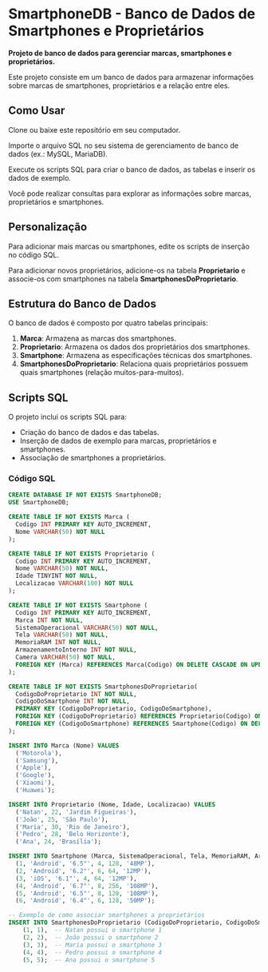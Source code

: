 # SmartphoneDB - Banco de Dados de Smartphones e Proprietários
**Projeto de banco de dados para gerenciar marcas, smartphones e proprietários.**

Este projeto consiste em um banco de dados para armazenar informações sobre marcas de smartphones, proprietários e a relação entre eles.

## Como Usar
Clone ou baixe este repositório em seu computador.

Importe o arquivo SQL no seu sistema de gerenciamento de banco de dados (ex.: MySQL, MariaDB).

Execute os scripts SQL para criar o banco de dados, as tabelas e inserir os dados de exemplo.

Você pode realizar consultas para explorar as informações sobre marcas, proprietários e smartphones.

## Personalização
Para adicionar mais marcas ou smartphones, edite os scripts de inserção no código SQL.

Para adicionar novos proprietários, adicione-os na tabela **Proprietario** e associe-os com smartphones na tabela **SmartphonesDoProprietario**.

## Estrutura do Banco de Dados

O banco de dados é composto por quatro tabelas principais:

1. **Marca**: Armazena as marcas dos smartphones.
2. **Proprietario**: Armazena os dados dos proprietários dos smartphones.
3. **Smartphone**: Armazena as especificações técnicas dos smartphones.
4. **SmartphonesDoProprietario**: Relaciona quais proprietários possuem quais smartphones (relação muitos-para-muitos).

## Scripts SQL

O projeto inclui os scripts SQL para:
- Criação do banco de dados e das tabelas.
- Inserção de dados de exemplo para marcas, proprietários e smartphones.
- Associação de smartphones a proprietários.

### Código SQL

```sql
CREATE DATABASE IF NOT EXISTS SmartphoneDB;
USE SmartphoneDB;

CREATE TABLE IF NOT EXISTS Marca (
  Codigo INT PRIMARY KEY AUTO_INCREMENT,
  Nome VARCHAR(50) NOT NULL
);

CREATE TABLE IF NOT EXISTS Proprietario (
  Codigo INT PRIMARY KEY AUTO_INCREMENT,
  Nome VARCHAR(50) NOT NULL,
  Idade TINYINT NOT NULL,
  Localizacao VARCHAR(100) NOT NULL
);

CREATE TABLE IF NOT EXISTS Smartphone (
  Codigo INT PRIMARY KEY AUTO_INCREMENT,
  Marca INT NOT NULL,
  SistemaOperacional VARCHAR(50) NOT NULL,
  Tela VARCHAR(50) NOT NULL,
  MemoriaRAM INT NOT NULL,
  ArmazenamentoInterno INT NOT NULL,
  Camera VARCHAR(50) NOT NULL,
  FOREIGN KEY (Marca) REFERENCES Marca(Codigo) ON DELETE CASCADE ON UPDATE CASCADE
);

CREATE TABLE IF NOT EXISTS SmartphonesDoProprietario(
  CodigoDoProprietario INT NOT NULL,
  CodigoDoSmartphone INT NOT NULL,
  PRIMARY KEY (CodigoDoProprietario, CodigoDoSmartphone),
  FOREIGN KEY (CodigoDoProprietario) REFERENCES Proprietario(Codigo) ON DELETE CASCADE ON UPDATE CASCADE,
  FOREIGN KEY (CodigoDoSmartphone) REFERENCES Smartphone(Codigo) ON DELETE CASCADE ON UPDATE CASCADE
);

INSERT INTO Marca (Nome) VALUES 
  ('Motorola'), 
  ('Samsung'), 
  ('Apple'), 
  ('Google'), 
  ('Xiaomi'), 
  ('Huawei');

INSERT INTO Proprietario (Nome, Idade, Localizacao) VALUES 
  ('Natan', 22, 'Jardim Figueiras'),
  ('João', 25, 'São Paulo'),
  ('Maria', 30, 'Rio de Janeiro'),
  ('Pedro', 28, 'Belo Horizonte'),
  ('Ana', 24, 'Brasília');

INSERT INTO Smartphone (Marca, SistemaOperacional, Tela, MemoriaRAM, ArmazenamentoInterno, Camera) VALUES 
  (1, 'Android', '6.5"', 4, 128, '48MP'),
  (2, 'Android', '6.2"', 6, 64, '12MP'),
  (3, 'iOS', '6.1"', 4, 64, '12MP'),
  (4, 'Android', '6.7"', 8, 256, '108MP'),
  (5, 'Android', '6.5"', 8, 128, '108MP'),
  (6, 'Android', '6.4"', 6, 128, '50MP');

-- Exemplo de como associar smartphones a proprietários
INSERT INTO SmartphonesDoProprietario (CodigoDoProprietario, CodigoDoSmartphone) VALUES 
    (1, 1),  -- Natan possui o smartphone 1
    (2, 2),  -- João possui o smartphone 2
    (3, 3),  -- Maria possui o smartphone 3
    (4, 4),  -- Pedro possui o smartphone 4
    (5, 5);  -- Ana possui o smartphone 5
